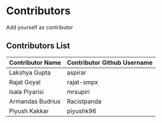 # Contributors
Add yourself as contributor

## Contributors List
| Contributor Name | Contributor Github Username |
|------------------|-----------------------------|
| Lakshya Gupta |aspirar |
| Rajat Goyal | rajat-smpx |
| Isala Piyarisi | mrsupiri |
| Armandas Budrius | Racistpanda |
| Piyush Kakkar | piyushk96 |
